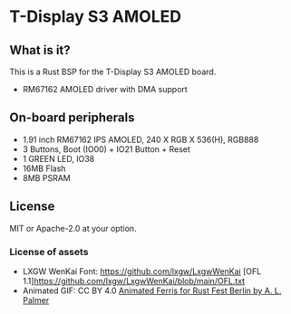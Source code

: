 # T-Display S3 AMOLED

## What is it?

This is a Rust BSP for the T-Display S3 AMOLED board.

- RM67162 AMOLED driver with DMA support

## On-board peripherals

- 1.91 inch RM67162 IPS AMOLED, 240 X RGB X 536(H), RGB888
- 3 Buttons, Boot (IO00) + IO21 Button + Reset
- 1 GREEN LED, IO38
- 16MB Flash
- 8MB PSRAM

## License

MIT or Apache-2.0 at your option.

### License of assets

- LXGW WenKai Font: <https://github.com/lxgw/LxgwWenKai> [OFL 1.1]<https://github.com/lxgw/LxgwWenKai/blob/main/OFL.txt>
- Animated GIF: CC BY 4.0 [Animated Ferris for Rust Fest Berlin by A. L. Palmer](https://www.behance.net/gallery/42774743/Rustacean)

